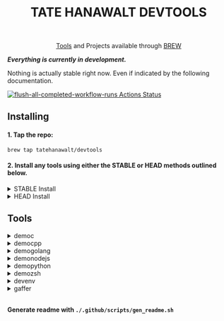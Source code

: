 
<div align="center">

  # TATE HANAWALT DEVTOOLS

  <br>

  [Tools](#Tools) and Projects available through [BREW](https://brew.sh/)

</div>

***Everything is currently in development.***

Nothing is actually stable right now. Even if indicated by the following documentation.

[![flush-all-completed-workflow-runs Actions Status](https://github.com/tatehanawalt/homebrew-devtools/workflows/flush-all-completed-workflow-runs/badge.svg)](https://github.com/tatehanawalt/homebrew-devtools/actions)

## Installing ##

#### 1. Tap the repo: ####

```shell
brew tap tatehanawalt/devtools
```

#### 2. Install any tools using either the **STABLE** or **HEAD** methods outlined below. ####
<details>

  <br>

  <summary>STABLE Install</summary>

  Install stable distribution with the standard brew install command:

  ```shell
  brew install <package_name>
  ```

  <br>

</details>

<details>

  <br>

  <summary>HEAD Install</summary>

  Head deploys the latest code directly from the projects source. You will get the latest elements of the tools but the tools may not always work to the standards offered from the stable installatioin method

  Install tools using the **head** method by adding the `--HEAD` flag in the install command just before the `<package_name>`. For example:

  ```shell
  brew install --HEAD <package_name>
  ```

  <br>

</details>

## Tools ##

<details>
  <summary>democ</summary>

  <br>

  C cli built as part of the homebrew demo/dev tools project

  [source](https://github.com/tatehanawalt/th_sys/tree/main/democ)

  Install Stable:
  ```shell
  brew intstall democ
  ```
  <br>
</details>


<details>
  <summary>democpp</summary>

  <br>

  C++ cli built as part of the homebrew demo/dev tools project

  [source](https://github.com/tatehanawalt/th_sys/tree/main/democpp)

  Install Stable:
  ```shell
  brew intstall democpp
  ```
  <br>
</details>


<details>
  <summary>demogolang</summary>

  <br>

  golang cli built as part of the homebrew demo/dev tools project

  [source](https://github.com/tatehanawalt/th_sys/tree/main/demogolang)

  Install Stable:
  ```shell
  brew intstall demogolang
  ```
  <br>
</details>


<details>
  <summary>demonodejs</summary>

  <br>

  nodejs cli built as part of the homebrew demo/dev tools project

  [source](https://github.com/tatehanawalt/th_sys/tree/main/demonodejs)

  Install Stable:
  ```shell
  brew intstall demonodejs
  ```
  <br>
</details>


<details>
  <summary>demopython</summary>

  <br>

  python cli built as part of the homebrew demo/dev tools project

  [source](https://github.com/tatehanawalt/th_sys/tree/main/demopython)

  Install Stable:
  ```shell
  brew intstall demopython
  ```
  <br>
</details>


<details>
  <summary>demozsh</summary>

  <br>

  zsh cli built as part of the homebrew demo/dev tools project

  [source](https://github.com/tatehanawalt/th_sys/tree/main/demozsh)

  Install Stable:
  ```shell
  brew intstall demozsh
  ```
  <br>
</details>


<details>
  <summary>devenv</summary>

  <br>

  Configure a dev environment

  [source](https://github.com/tatehanawalt/th_sys/tree/main/devenv)

  Install Stable:
  ```shell
  brew intstall devenv
  ```
  <br>
</details>


<details>
  <summary>gaffer</summary>

  <br>

  zsh cli built as part of the homebrew demo/dev tools project

  [source](https://github.com/tatehanawalt/th_sys/tree/main/gaffer)

  Install Stable:
  ```shell
  brew intstall gaffer
  ```
  <br>
</details>


<br>**Generate readme with `./.github/scripts/gen_readme.sh`**
